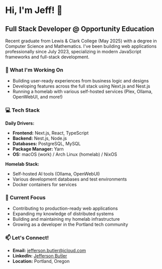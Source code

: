 # Hi, I'm Jeff! 👋

## Full Stack Developer @ Opportunity Education

Recent graduate from Lewis & Clark College (May 2025) with a degree in Computer Science and Mathematics. I've been building web applications professionally since July 2023, specializing in modern JavaScript frameworks and full-stack development.

### 🚀 What I'm Working On
- Building user-ready experiences from business logic and designs
- Developing features across the full stack using Next.js and Nest.js
- Running a homelab with various self-hosted services (Plex, Ollama, OpenWebUI, and more!)

### 💻 Tech Stack
**Daily Drivers:**
- **Frontend:** Next.js, React, TypeScript
- **Backend:** Nest.js, Node.js
- **Databases:** PostgreSQL, MySQL
- **Package Manager:** Yarn
- **OS:** macOS (work) / Arch Linux (homelab) / NixOS

**Homelab Stack:**
- Self-hosted AI tools (Ollama, OpenWebUI)
- Various development databases and test environments
- Docker containers for services

### 🎯 Current Focus
- Contributing to production-ready web applications
- Expanding my knowledge of distributed systems
- Building and maintaining my homelab infrastructure
- Growing as a developer in the Portland tech community

### 📫 Let's Connect!
- **Email:** jefferson.butler@icloud.com
- **LinkedIn:** [Jefferson Butler](https://www.linkedin.com/in/jefferson-butler/)
- **Location:** Portland, Oregon

